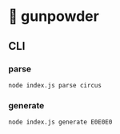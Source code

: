 # 💨 gunpowder

## CLI

### parse <string>
`node index.js parse circus`

### generate <hex>
`node index.js generate E0E0E0`
